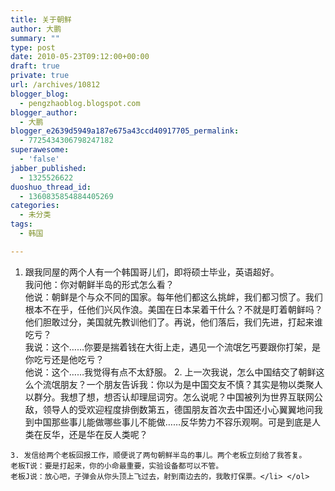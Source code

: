 ```yaml
---
title: 关于朝鲜
author: 大鹏
summary: ""
type: post
date: 2010-05-23T09:12:00+00:00
draft: true
private: true
url: /archives/10812
blogger_blog:
  - pengzhaoblog.blogspot.com
blogger_author:
  - 大鹏
blogger_e2639d5949a187e675a43ccd40917705_permalink:
  - 7725434306798247182
superawesome:
  - 'false'
jabber_published:
  - 1325526622
duoshuo_thread_id:
  - 1360835854884405269
categories:
  - 未分类
tags:
  - 韩国

---
```

  1. 跟我同屋的两个人有一个韩国哥儿们，即将硕士毕业，英语超好。  
    我问他：你对朝鲜半岛的形式怎么看？  
    他说：朝鲜是个与众不同的国家。每年他们都这么挑衅，我们都习惯了。我们根本不在乎，任他们兴风作浪。美国在日本呆着干什么？不就是盯着朝鲜吗？他们胆敢过分，美国就先教训他们了。再说，他们落后，我们先进，打起来谁吃亏？  
    我说：这个……你要是揣着钱在大街上走，遇见一个流氓乞丐要跟你打架，是你吃亏还是他吃亏？  
    他说：这个……我觉得有点不太舒服。 
    2. 上一次我说，怎么中国结交了朝鲜这么个流氓朋友？一个朋友告诉我：你以为是中国交友不慎？其实是物以类聚人以群分。我想了想，想否认却理屈词穷。怎么说呢？中国被列为世界互联网公敌，领导人的受欢迎程度排倒数第五，德国朋友首次去中国还小心翼翼地问我到中国那些事儿能做哪些事儿不能做……反华势力不容乐观啊。可是到底是人类在反华，还是华在反人类呢？
    
    3. 发信给两个老板回报工作，顺便说了两句朝鲜半岛的事儿。两个老板立刻给了我答复。  
    老板T说：要是打起来，你的小命最重要，实验设备都可以不管。  
    老板J说：放心吧，子弹会从你头顶上飞过去，射到南边去的，我敢打保票。</li> </ol>

